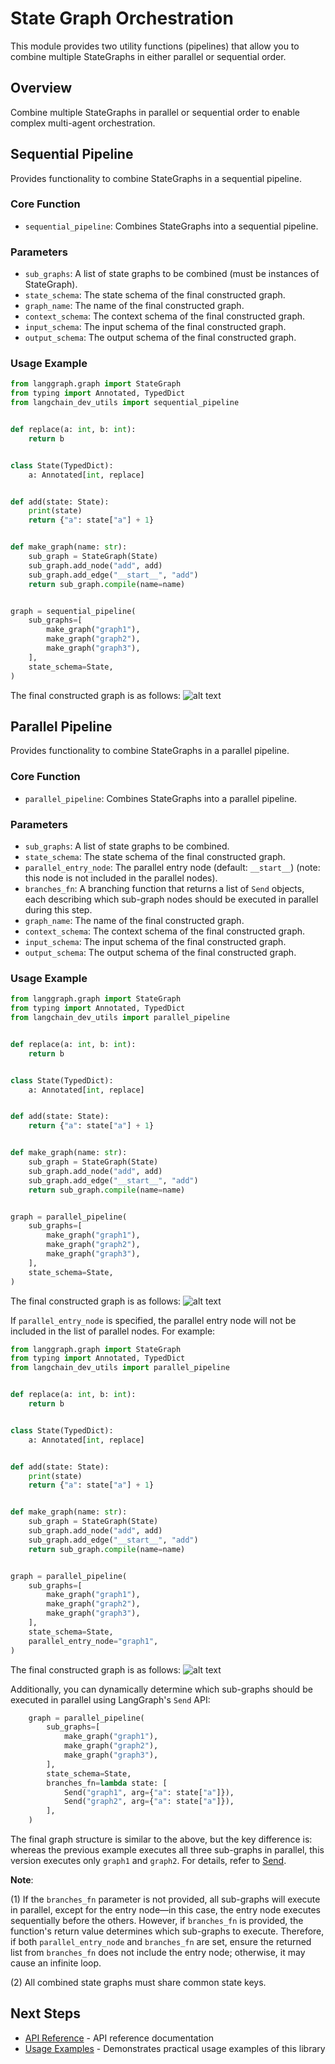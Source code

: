 # State Graph Orchestration

This module provides two utility functions (pipelines) that allow you to combine multiple StateGraphs in either parallel or sequential order.

## Overview

Combine multiple StateGraphs in parallel or sequential order to enable complex multi-agent orchestration.

## Sequential Pipeline

Provides functionality to combine StateGraphs in a sequential pipeline.

### Core Function

- `sequential_pipeline`: Combines StateGraphs into a sequential pipeline.

### Parameters

- `sub_graphs`: A list of state graphs to be combined (must be instances of StateGraph).
- `state_schema`: The state schema of the final constructed graph.
- `graph_name`: The name of the final constructed graph.
- `context_schema`: The context schema of the final constructed graph.
- `input_schema`: The input schema of the final constructed graph.
- `output_schema`: The output schema of the final constructed graph.

### Usage Example

```python
from langgraph.graph import StateGraph
from typing import Annotated, TypedDict
from langchain_dev_utils import sequential_pipeline


def replace(a: int, b: int):
    return b


class State(TypedDict):
    a: Annotated[int, replace]


def add(state: State):
    print(state)
    return {"a": state["a"] + 1}


def make_graph(name: str):
    sub_graph = StateGraph(State)
    sub_graph.add_node("add", add)
    sub_graph.add_edge("__start__", "add")
    return sub_graph.compile(name=name)


graph = sequential_pipeline(
    sub_graphs=[
        make_graph("graph1"),
        make_graph("graph2"),
        make_graph("graph3"),
    ],
    state_schema=State,
)
```

The final constructed graph is as follows:
![alt text](/img/sequential.png)

## Parallel Pipeline

Provides functionality to combine StateGraphs in a parallel pipeline.

### Core Function

- `parallel_pipeline`: Combines StateGraphs into a parallel pipeline.

### Parameters

- `sub_graphs`: A list of state graphs to be combined.
- `state_schema`: The state schema of the final constructed graph.
- `parallel_entry_node`: The parallel entry node (default: `__start__`) (note: this node is not included in the parallel nodes).
- `branches_fn`: A branching function that returns a list of `Send` objects, each describing which sub-graph nodes should be executed in parallel during this step.
- `graph_name`: The name of the final constructed graph.
- `context_schema`: The context schema of the final constructed graph.
- `input_schema`: The input schema of the final constructed graph.
- `output_schema`: The output schema of the final constructed graph.

### Usage Example

```python
from langgraph.graph import StateGraph
from typing import Annotated, TypedDict
from langchain_dev_utils import parallel_pipeline


def replace(a: int, b: int):
    return b


class State(TypedDict):
    a: Annotated[int, replace]


def add(state: State):
    return {"a": state["a"] + 1}


def make_graph(name: str):
    sub_graph = StateGraph(State)
    sub_graph.add_node("add", add)
    sub_graph.add_edge("__start__", "add")
    return sub_graph.compile(name=name)


graph = parallel_pipeline(
    sub_graphs=[
        make_graph("graph1"),
        make_graph("graph2"),
        make_graph("graph3"),
    ],
    state_schema=State,
)
```

The final constructed graph is as follows:
![alt text](/img/parallel.png)

If `parallel_entry_node` is specified, the parallel entry node will not be included in the list of parallel nodes. For example:

```python
from langgraph.graph import StateGraph
from typing import Annotated, TypedDict
from langchain_dev_utils import parallel_pipeline


def replace(a: int, b: int):
    return b


class State(TypedDict):
    a: Annotated[int, replace]


def add(state: State):
    print(state)
    return {"a": state["a"] + 1}


def make_graph(name: str):
    sub_graph = StateGraph(State)
    sub_graph.add_node("add", add)
    sub_graph.add_edge("__start__", "add")
    return sub_graph.compile(name=name)


graph = parallel_pipeline(
    sub_graphs=[
        make_graph("graph1"),
        make_graph("graph2"),
        make_graph("graph3"),
    ],
    state_schema=State,
    parallel_entry_node="graph1",
)
```

The final constructed graph is as follows:
![alt text](/img/parallel_entry.png)

Additionally, you can dynamically determine which sub-graphs should be executed in parallel using LangGraph's `Send` API:

```python
    graph = parallel_pipeline(
        sub_graphs=[
            make_graph("graph1"),
            make_graph("graph2"),
            make_graph("graph3"),
        ],
        state_schema=State,
        branches_fn=lambda state: [
            Send("graph1", arg={"a": state["a"]}),
            Send("graph2", arg={"a": state["a"]}),
        ],
    )
```

The final graph structure is similar to the above, but the key difference is: whereas the previous example executes all three sub-graphs in parallel, this version executes only `graph1` and `graph2`. For details, refer to [Send](https://docs.langchain.com/oss/python/langgraph/graph-api#send).

**Note**:

(1) If the `branches_fn` parameter is not provided, all sub-graphs will execute in parallel, except for the entry node—in this case, the entry node executes sequentially before the others. However, if `branches_fn` is provided, the function's return value determines which sub-graphs to execute. Therefore, if both `parallel_entry_node` and `branches_fn` are set, ensure the returned list from `branches_fn` does not include the entry node; otherwise, it may cause an infinite loop.

(2) All combined state graphs must share common state keys.

## Next Steps

- [API Reference](./api-reference.md) - API reference documentation
- [Usage Examples](./example.md) - Demonstrates practical usage examples of this library
